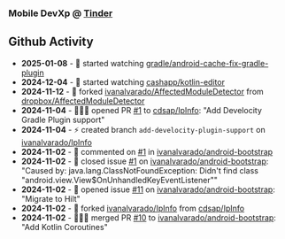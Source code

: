 ### Mobile DevXp @ [Tinder](https://medium.com/tinder)

## Github Activity
- **2025-01-08** - 👀 started watching [gradle/android-cache-fix-gradle-plugin](https://github.com/gradle/android-cache-fix-gradle-plugin)
- **2024-12-04** - 👀 started watching [cashapp/kotlin-editor](https://github.com/cashapp/kotlin-editor)
- **2024-11-12** - 🔱 forked [ivanalvarado/AffectedModuleDetector](https://github.com/ivanalvarado/AffectedModuleDetector) from [dropbox/AffectedModuleDetector](https://github.com/dropbox/AffectedModuleDetector)
- **2024-11-04** - 🧑🏻‍💻 opened PR [#1](https://github.com/cdsap/IpInfo/pull/1) to [cdsap/IpInfo](https://github.com/cdsap/IpInfo): "Add Develocity Gradle Plugin support"
- **2024-11-04** - ⚡️ created branch `add-develocity-plugin-support` on [ivanalvarado/IpInfo](https://github.com/ivanalvarado/IpInfo)
- **2024-11-02** - 💬 commented on [#1](https://api.github.com/repos/ivanalvarado/android-bootstrap/issues/1/comments) in [ivanalvarado/android-bootstrap](https://github.com/ivanalvarado/android-bootstrap)
- **2024-11-02** - 📝 closed issue [#1](https://github.com/ivanalvarado/android-bootstrap/issues/1) on [ivanalvarado/android-bootstrap](https://github.com/ivanalvarado/android-bootstrap): "Caused by: java.lang.ClassNotFoundException: Didn't find class "android.view.View$OnUnhandledKeyEventListener""
- **2024-11-02** - 📝 opened issue [#11](https://github.com/ivanalvarado/android-bootstrap/issues/11) on [ivanalvarado/android-bootstrap](https://github.com/ivanalvarado/android-bootstrap): "Migrate to Hilt"
- **2024-11-02** - 🔱 forked [ivanalvarado/IpInfo](https://github.com/ivanalvarado/IpInfo) from [cdsap/IpInfo](https://github.com/cdsap/IpInfo)
- **2024-11-02** - 🧑🏻‍💻 merged PR [#10](https://github.com/ivanalvarado/android-bootstrap/pull/10) to [ivanalvarado/android-bootstrap](https://github.com/ivanalvarado/android-bootstrap): "Add Kotlin Coroutines"